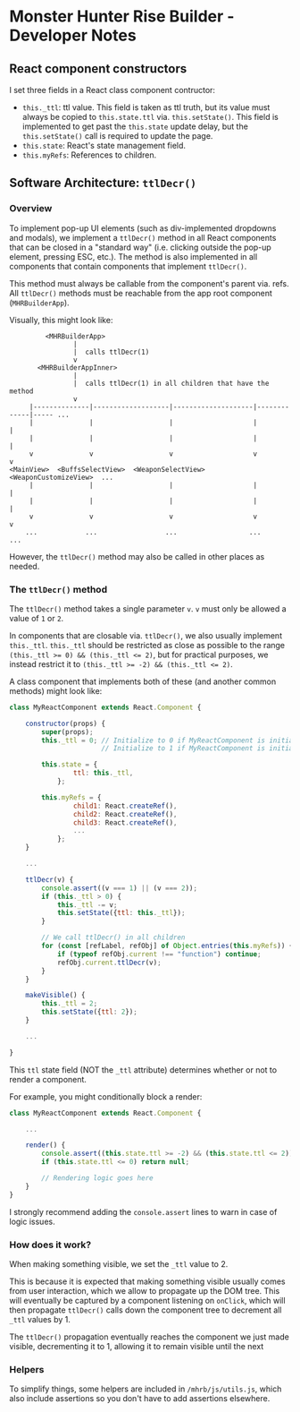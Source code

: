 # Monster Hunter Rise Builder - Developer Notes

## React component constructors

I set three fields in a React class component contructor:

- `this._ttl`: ttl value. This field is taken as ttl truth, but its value must always be copied to `this.state.ttl` via. `this.setState()`. This field is implemented to get past the `this.state` update delay, but the `this.setState()` call is required to update the page.
- `this.state`: React's state management field.
- `this.myRefs`: References to children.

## Software Architecture: `ttlDecr()`

### Overview

To implement pop-up UI elements (such as div-implemented dropdowns and modals), we implement a `ttlDecr()` method in all React components that can be closed in a "standard way" (i.e. clicking outside the pop-up element, pressing ESC, etc.). The method is also implemented in all components that contain components that implement `ttlDecr()`.

This method must always be callable from the component's parent via. refs. All `ttlDecr()` methods must be reachable from the app root component (`MHRBuilderApp`).

Visually, this might look like:

```
         <MHRBuilderApp>
                |
                |  calls ttlDecr(1)
                v
       <MHRBuilderAppInner>
                |
                |  calls ttlDecr(1) in all children that have the method
                v
     |--------------|-------------------|--------------------|-------------|----- ...
     |              |                   |                    |             |
     |              |                   |                    |             |
     v              v                   v                    v             v
<MainView>  <BuffsSelectView>  <WeaponSelectView>  <WeaponCustomizeView>  ...
     |              |                   |                    |             |
     |              |                   |                    |             |
     v              v                   v                    v             v
    ...            ...                 ...                  ...           ...
```

However, the `ttlDecr()` method may also be called in other places as needed.

### The `ttlDecr()` method

The `ttlDecr()` method takes a single parameter `v`. `v` must only be allowed a value of `1` or `2`.

In components that are closable via. `ttlDecr()`, we also usually implement `this._ttl`. `this._ttl` should be restricted as close as possible to the range `(this._ttl >= 0) && (this._ttl <= 2)`, but for practical purposes, we instead restrict it to `(this._ttl >= -2) && (this._ttl <= 2)`.

A class component that implements both of these (and another common methods) might look like:

```Javascript
class MyReactComponent extends React.Component {

    constructor(props) {
        super(props);
        this._ttl = 0; // Initialize to 0 if MyReactComponent is initially not visible.
                       // Initialize to 1 if MyReactComponent is initially visible.

        this.state = {
                ttl: this._ttl,
            };

        this.myRefs = {
                child1: React.createRef(),
                child2: React.createRef(),
                child3: React.createRef(),
                ...
            };
    }

    ...

    ttlDecr(v) {
        console.assert((v === 1) || (v === 2));
        if (this._ttl > 0) {
            this._ttl -= v;
            this.setState({ttl: this._ttl});
        }

        // We call ttlDecr() in all children
        for (const [refLabel, refObj] of Object.entries(this.myRefs)) {
            if (typeof refObj.current !== "function") continue;
            refObj.current.ttlDecr(v);
        }
    }

    makeVisible() {
        this._ttl = 2;
        this.setState({ttl: 2});
    }

    ...

}
```

This `ttl` state field (NOT the `_ttl` attribute) determines whether or not to render a component.

For example, you might conditionally block a render:

```Javascript
class MyReactComponent extends React.Component {

    ...

    render() {
        console.assert((this.state.ttl >= -2) && (this.state.ttl <= 2));
        if (this.state.ttl <= 0) return null;

        // Rendering logic goes here
    }
}
```

I strongly recommend adding the `console.assert` lines to warn in case of logic issues.

### How does it work?

When making something visible, we set the `_ttl` value to 2.

This is because it is expected that making something visible usually comes from user interaction, which we allow to propagate up the DOM tree. This will eventually be captured by a component listening on `onClick`, which will then propagate `ttlDecr()` calls down the component tree to decrement all `_ttl` values by 1.

The `ttlDecr()` propagation eventually reaches the component we just made visible, decrementing it to 1, allowing it to remain visible until the next 

### Helpers

To simplify things, some helpers are included in `/mhrb/js/utils.js`, which also include assertions so you don't have to add assertions elsewhere.

